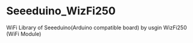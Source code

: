 Seeeduino_WizFi250
==================

WiFi Library of Seeeduino(Arduino compatible board) by usgin WizFi250 (WiFi Module)
